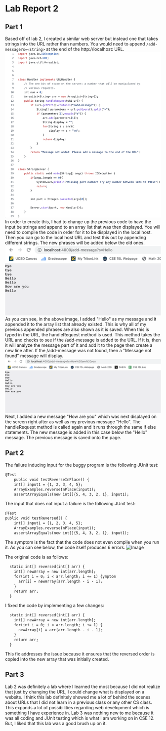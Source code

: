 # Lab Report 2
## Part 1
Based off of lab 2, I created a similar web server but instead one that takes strings into the URL rather than numbers. You would need to append `/add-message?s=<string>` at the end of the http://localhost: URL. 
![Image](code.png)
In order to create this, I had to change up the previous code to have the input be strings and append to an array list that was then displayed. You will need to compile the code in order for it to be displayed in the local host. Then you can go to the local host URL and test this out by appending different strings. The new phrases will be added below the old ones. 
![Image](first.png)
As you can see, in the above image, I added "Hello" as my message and it appended it to the array list that already existed. This is why all of my previous appended phrases are also shown as it is saved. When this is typed in the URL, the handleRequest method is used. This method takes the URL and checks to see if the /add-message is added to the URL. If it is, then it will analyze the message part of it and add it to the page then create a new line after. If the /add-message was not found, then a "Message not found" message will display.
![Image](second.png)
Next, I added a new message "How are you" which was next displayed on the screen right after as well as my previous message "Hello". The handleRequest method is called again and it runs through the same if else statements. The new message is added in this case below the "Hello" message. The previous message is saved onto the page. 


## Part 2
The failure inducing input for the buggy program is the following JUnit test:
```
@Test 
	public void testReverseInPlace() {
    int[] input1 = {1, 2, 3, 4, 5};
    ArrayExamples.reverseInPlace(input1);
    assertArrayEquals(new int[]{5, 4, 3, 2, 1}, input1);
```

The input that does not input a failure is the following JUnit test:
```
@Test 
public void testReversed() {
    int[] input1 = {1, 2, 3, 4, 5};
    ArrayExamples.reverseInPlace(input1);
    assertArrayEquals(new int[]{5, 4, 3, 2, 1}, input1);
```

The symptom is the fact that the code does not even compile when you run it. As you can see below, the code itself produces 6 errors.
![Image](symptom.png)

The original code is as follows:
```
  static int[] reversed(int[] arr) {
    int[] newArray = new int[arr.length];
    for(int i = 0; i < arr.length; i += 1) {ymptom
      arr[i] = newArray[arr.length - i - 1];
    }
    return arr;
  }
```

I fixed the code by implementing a few changes:
```
  static int[] reversed(int[] arr) {
    int[] newArray = new int[arr.length];
    for(int i = 0; i < arr.length; i += 1) {
      newArray[i] = arr[arr.length - i - 1];
    }
    return arr;
  }
```
This fix addresses the issue because it ensures that the reversed order is copied into the new array that was initially created.


## Part 3
Lab 2 was definitely a lab where I learned the most because I did not realize that just by changing the URL, I could change what is displayed on a website. I think this lab definitely showed me a lot of behind the scenes about URLs that I did not learn in a previous class or any other CS class. This expands a lot of possibilities regarding web development which is something I have experience in. Lab 3 was nothing new to me because it was all coding and JUnit testing which is what I am working on in CSE 12. But, I liked that this lab was a good brush up on it.
